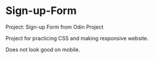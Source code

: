 # Sign-up-Form
Project: Sign-up Form from Odin Project

Project for practicing CSS and making responsive website.

Does not look good on mobile.